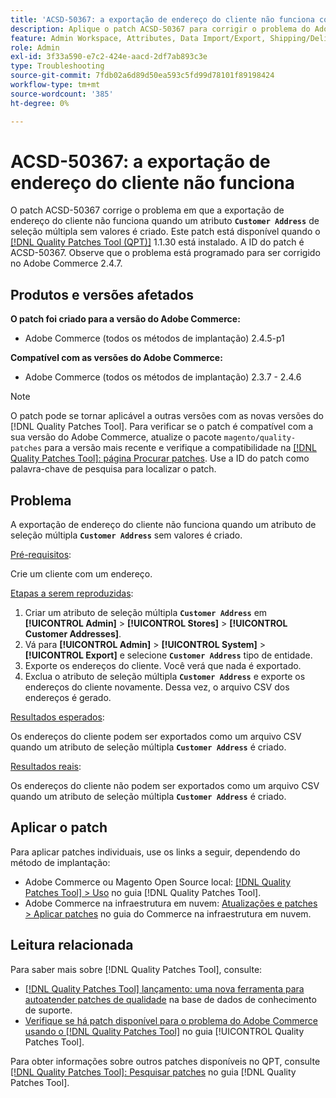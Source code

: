 ```yaml
---
title: 'ACSD-50367: a exportação de endereço do cliente não funciona com o atributo de seleção múltipla'
description: Aplique o patch ACSD-50367 para corrigir o problema do Adobe Commerce em que a exportação de endereço do cliente não funciona quando um atributo de seleção múltipla **`Endereço do cliente`** sem valores é criado.
feature: Admin Workspace, Attributes, Data Import/Export, Shipping/Delivery
role: Admin
exl-id: 3f33a590-e7c2-424e-aacd-2df7ab893c3e
type: Troubleshooting
source-git-commit: 7fdb02a6d89d50ea593c5fd99d78101f89198424
workflow-type: tm+mt
source-wordcount: '385'
ht-degree: 0%

---
```


# ACSD-50367: a exportação de endereço do cliente não funciona

O patch ACSD-50367 corrige o problema em que a exportação de endereço do cliente não funciona quando um atributo **`Customer Address`** de seleção múltipla sem valores é criado. Este patch está disponível quando o [[!DNL Quality Patches Tool (QPT)]](https://experienceleague.adobe.com/en/docs/commerce-operations/tools/quality-patches-tool/quality-patches-tool-to-self-serve-quality-patches) 1.1.30 está instalado. A ID do patch é ACSD-50367. Observe que o problema está programado para ser corrigido no Adobe Commerce 2.4.7.

## Produtos e versões afetados

**O patch foi criado para a versão do Adobe Commerce:**

* Adobe Commerce (todos os métodos de implantação) 2.4.5-p1

**Compatível com as versões do Adobe Commerce:**

* Adobe Commerce (todos os métodos de implantação) 2.3.7 - 2.4.6

>[!NOTE]
>
>O patch pode se tornar aplicável a outras versões com as novas versões do [!DNL Quality Patches Tool]. Para verificar se o patch é compatível com a sua versão do Adobe Commerce, atualize o pacote `magento/quality-patches` para a versão mais recente e verifique a compatibilidade na [[!DNL Quality Patches Tool]: página Procurar patches](https://experienceleague.adobe.com/tools/commerce-quality-patches/index.html). Use a ID do patch como palavra-chave de pesquisa para localizar o patch.

## Problema

A exportação de endereço do cliente não funciona quando um atributo de seleção múltipla **`Customer Address`** sem valores é criado.

<u>Pré-requisitos</u>:

Crie um cliente com um endereço.

<u>Etapas a serem reproduzidas</u>:

1. Criar um atributo de seleção múltipla **`Customer Address`** em **[!UICONTROL Admin]** > **[!UICONTROL Stores]** > **[!UICONTROL Customer Addresses]**.
1. Vá para **[!UICONTROL Admin]** > **[!UICONTROL System]** > **[!UICONTROL Export]** e selecione **`Customer Address`** tipo de entidade.
1. Exporte os endereços do cliente. Você verá que nada é exportado.
1. Exclua o atributo de seleção múltipla **`Customer Address`** e exporte os endereços do cliente novamente. Dessa vez, o arquivo CSV dos endereços é gerado.

<u>Resultados esperados</u>:

Os endereços do cliente podem ser exportados como um arquivo CSV quando um atributo de seleção múltipla **`Customer Address`** é criado.

<u>Resultados reais</u>:

Os endereços do cliente não podem ser exportados como um arquivo CSV quando um atributo de seleção múltipla **`Customer Address`** é criado.

## Aplicar o patch

Para aplicar patches individuais, use os links a seguir, dependendo do método de implantação:

* Adobe Commerce ou Magento Open Source local: [[!DNL Quality Patches Tool] > Uso](/help/tools/quality-patches-tool/usage.md) no guia [!DNL Quality Patches Tool].
* Adobe Commerce na infraestrutura em nuvem: [Atualizações e patches > Aplicar patches](https://experienceleague.adobe.com/docs/commerce-cloud-service/user-guide/develop/upgrade/apply-patches.html) no guia do Commerce na infraestrutura em nuvem.

## Leitura relacionada

Para saber mais sobre [!DNL Quality Patches Tool], consulte:

* [[!DNL Quality Patches Tool] lançamento: uma nova ferramenta para autoatender patches de qualidade](https://experienceleague.adobe.com/en/docs/commerce-operations/tools/quality-patches-tool/quality-patches-tool-to-self-serve-quality-patches) na base de dados de conhecimento de suporte.
* [Verifique se há patch disponível para o problema do Adobe Commerce usando o  [!DNL Quality Patches Tool]](/help/tools/quality-patches-tool/patches-available-in-qpt/check-patch-for-magento-issue-with-magento-quality-patches.md) no guia [!UICONTROL Quality Patches Tool].


Para obter informações sobre outros patches disponíveis no QPT, consulte [[!DNL Quality Patches Tool]: Pesquisar patches](https://experienceleague.adobe.com/tools/commerce-quality-patches/index.html) no guia [!DNL Quality Patches Tool].
